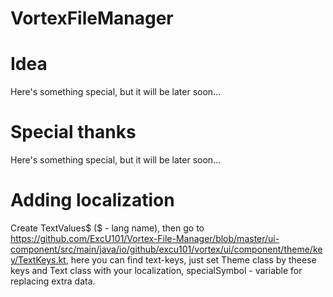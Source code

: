 # VortexFileManager

# Idea
Here's something special, but it will be later soon...

# Special thanks
Here's something special, but it will be later soon...

# Adding localization
Create TextValues$ ($ - lang name), then go to https://github.com/ExcU101/Vortex-File-Manager/blob/master/ui-component/src/main/java/io/github/excu101/vortex/ui/component/theme/key/TextKeys.kt, here you can find text-keys, just set Theme class by theese keys and Text class with your localization, specialSymbol - variable for replacing extra data.
